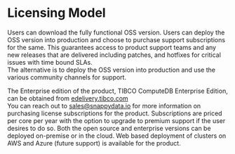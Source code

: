 # Licensing Model

Users can download the fully functional OSS version. Users can deploy the OSS version into production and choose to purchase support subscriptions for the same. This guarantees access to product support teams and any new releases that are delivered including patches, and hotfixes for critical issues with time bound SLAs.</br> The alternative is to deploy the OSS version into production and use the various community channels for support.

The Enterprise edition of the product, TIBCO ComputeDB Enterprise Edition, can be obtained from [edelivery.tibco.com](https://edelivery.tibco.com/storefront/index.ep) </br>You can reach out to [sales@snappydata.io](mailto:sales@snappydata.io) for more information on purchasing license subscriptions for the product. Subscriptions are priced per core per year with the option to upgrade to premium support if the user desires to do so. Both the open source and enterprise versions can be deployed on-premise or in the cloud. Web based deployment of clusters on AWS and Azure (future support) is available for the product.
